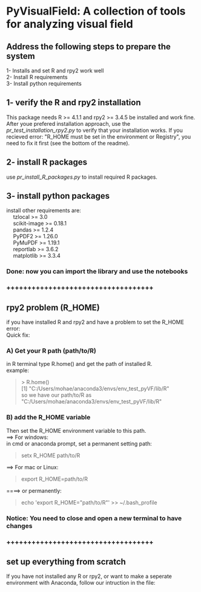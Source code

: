 # PyVisualField: A collection of tools for analyzing visual field 

## Address the following steps to prepare the system

1- Installs and set R and rpy2 work well </br>
2- Install R requirements </br>
3- Install python requirements </br>

## 1- verify the R and rpy2 installation
This package needs R >= 4.1.1 and rpy2 >= 3.4.5 be installed and work fine. </br>
After youe prefered installation approach, use the _pr_test_installation_rpy2.py_ to verify that your installation works.
If you recieved error: "R_HOME must be set in the environment or Registry", you need to fix it first (see the bottom of the readme). 

## 2- install R packages
use _pr_install_R_packages.py_ to install required R packages.

## 3- install python packages
install other requirements are:  </br>
&emsp;    tzlocal >= 3.0 </br>
&emsp;    scikit-image >= 0.18.1 </br>
&emsp;    pandas >= 1.2.4 </br>
&emsp;    PyPDF2 >=  1.26.0 </br>
&emsp;    PyMuPDF >= 1.19.1 </br>
&emsp;    reportlab >=  3.6.2 </br>
&emsp;    matplotlib >= 3.3.4 </br>

### Done: now you can import the library and use the notebooks 
### +++++++++++++++++++++++++++++++++++

## rpy2 problem (R_HOME)
if you have installed R and rpy2 and have a problem to set the R_HOME error: </br>
Quick fix: </br> 
### A) Get your R path (path/to/R) </br>
in R terminal type R.home() and get the path of installed R. </br>
example: </br>
> \> R.home() </br>
[1] "C:/Users/mohae/anaconda3/envs/env_test_pyVF/lib/R" </br>
so we have our path/to/R as "C:/Users/mohae/anaconda3/envs/env_test_pyVF/lib/R" 

### B) add the R_HOME variable
Then set the R_HOME environment variable to this path. </br>
==> For windows:</br>
in cmd or anaconda prompt, set a permanent setting path:
> setx R_HOME path/to/R

==> For mac or Linux: </br>
> export R_HOME=path/to/R 

====> or permanently: </br>
> echo 'export R_HOME="path/to/R"' >> ~/.bash_profile 

### Notice: You need to close and open a new terminal to have changes

### +++++++++++++++++++++++++++++++++++
## set up everything from scratch
If you have not installed any R or rpy2, or want to make a seperate environment with Anaconda, follow our intruction in the file:




